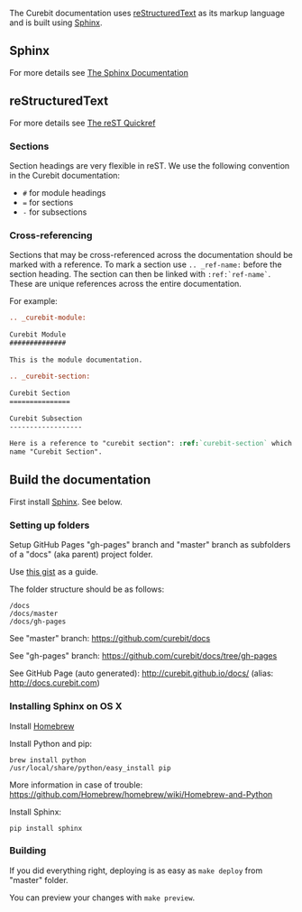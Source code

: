 The Curebit documentation uses [reStructuredText](http://docutils.sourceforge.net/rst.html) as its markup language and is built using [Sphinx](http://sphinx-doc.org/).

## Sphinx

For more details see [The Sphinx Documentation](http://sphinx-doc.org/contents.html)

## reStructuredText

For more details see [The reST Quickref](http://docutils.sourceforge.net/docs/user/rst/quickref.html)

### Sections

Section headings are very flexible in reST. We use the following convention in the Curebit documentation:

* `#` for module headings
* `=` for sections
* `-` for subsections

### Cross-referencing

Sections that may be cross-referenced across the documentation should be marked with a reference.
To mark a section use `.. _ref-name:` before the section heading.
The section can then be linked with `` :ref:`ref-name` ``. These are unique references across the entire documentation.

For example:

```rst
.. _curebit-module:
 
Curebit Module
##############
 
This is the module documentation.
 
.. _curebit-section:
 
Curebit Section
===============
 
Curebit Subsection
------------------
 
Here is a reference to "curebit section": :ref:`curebit-section` which will have the
name "Curebit Section".
```

## Build the documentation

First install [Sphinx](http://sphinx-doc.org/). See below.

### Setting up folders

Setup GitHub Pages "gh-pages" branch and "master" branch as subfolders of a "docs" (aka parent) project folder.

Use [this gist](https://gist.github.com/zhuravel/9513819) as a guide.

The folder structure should be as follows:

    /docs
    /docs/master
    /docs/gh-pages

See "master" branch: https://github.com/curebit/docs

See "gh-pages" branch: https://github.com/curebit/docs/tree/gh-pages

See GitHub Page (auto generated): http://curebit.github.io/docs/ (alias: http://docs.curebit.com)

### Installing Sphinx on OS X

Install [Homebrew](http://brew.sh/)

Install Python and pip:

    brew install python
    /usr/local/share/python/easy_install pip

More information in case of trouble: https://github.com/Homebrew/homebrew/wiki/Homebrew-and-Python

Install Sphinx:

    pip install sphinx

### Building

If you did everything right, deploying is as easy as `make deploy` from "master" folder.

You can preview your changes with `make preview`.
